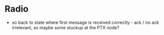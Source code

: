 # Radio

- so back to state where first message is received correctly - ack / no ack irrelevant, so maybe some stuckup at the PTX node? 